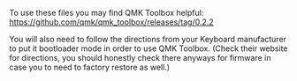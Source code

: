 To use these files you may find QMK Toolbox helpful:
https://github.com/qmk/qmk_toolbox/releases/tag/0.2.2

You will also need to follow the directions from your Keyboard manufacturer to put it bootloader mode in order to use QMK Toolbox.
(Check their website for directions, you should honestly check there anyways for firmware in case you to need to factory restore as well.)
